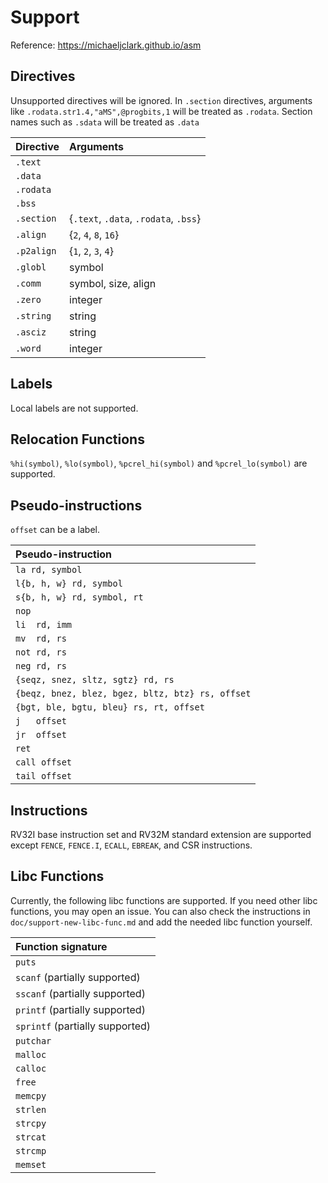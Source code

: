 # Support 

Reference: https://michaeljclark.github.io/asm

## Directives

Unsupported directives will be ignored. 
In `.section` directives, arguments like `.rodata.str1.4,"aMS",@progbits,1`
will be treated as `.rodata`. Section names such as `.sdata` will be treated 
as `.data`

| Directive | Arguments  
|:---       |:---        
|`.text`    |
|`.data`    |
|`.rodata`  | 
|`.bss`     |
|`.section` | {`.text`, `.data`, `.rodata`, `.bss`}
|`.align`   | {`2`, `4`, `8`, `16`}
|`.p2align` | {`1`, `2`, `3`, `4`}
|`.globl`   | symbol
|`.comm`    | symbol, size, align
|`.zero`    | integer
|`.string`  | string
|`.asciz`   | string
|`.word`    | integer

## Labels

Local labels are not supported.

## Relocation Functions

`%hi(symbol)`, `%lo(symbol)`, `%pcrel_hi(symbol)` and `%pcrel_lo(symbol)`
are supported. 

## Pseudo-instructions

`offset` can be a label.

| Pseudo-instruction |
|:---|
| `la rd, symbol`
| `l{b, h, w} rd, symbol`
| `s{b, h, w} rd, symbol, rt`
| `nop`
| `li  rd, imm`
| `mv  rd, rs`
| `not rd, rs`
| `neg rd, rs`
| `{seqz, snez, sltz, sgtz} rd, rs`
| `{beqz, bnez, blez, bgez, bltz, btz} rs, offset`
| `{bgt, ble, bgtu, bleu} rs, rt, offset`
| `j   offset`
| `jr  offset`
| `ret`
| `call offset`
| `tail offset` 

## Instructions

RV32I base instruction set and RV32M standard extension are supported except 
`FENCE`, `FENCE.I`, `ECALL`, `EBREAK`, and CSR instructions. 

## Libc Functions
Currently, the following libc functions are supported. If you need other libc
functions, you may open an issue. You can also check the instructions in `doc/support-new-libc-func.md` and
add the needed libc function yourself. 

| Function signature |
|:---|
|`puts`
|`scanf` (partially supported)
|`sscanf` (partially supported)
|`printf` (partially supported)
|`sprintf` (partially supported)
|`putchar`
|`malloc`
|`calloc`
|`free`
|`memcpy`
|`strlen`
|`strcpy`
|`strcat`
|`strcmp`
|`memset`

